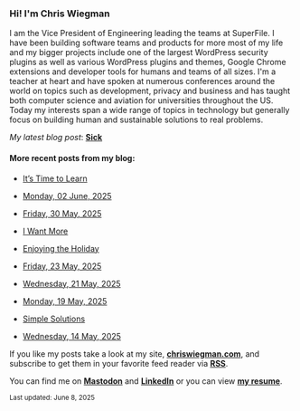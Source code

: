 ### Hi! I'm Chris Wiegman

I am the Vice President of Engineering leading the teams at SuperFile. I have been building software teams and products for more most of my life and my bigger projects include one of the largest WordPress security plugins as well as various WordPress plugins and themes, Google Chrome extensions and developer tools for humans and teams of all sizes. I'm a teacher at heart and have spoken at numerous conferences around the world on topics such as development, privacy and business and has taught both computer science and aviation for universities throughout the US. Today my interests span a wide range of topics in technology but generally focus on building human and sustainable solutions to real problems.

*My latest blog post*: **[Sick](https://chriswiegman.com/2025/06/sick/)**

#### More recent posts from my blog:



- [It’s Time to Learn](https://chriswiegman.com/2025/06/its-time-to-learn/)

- [Monday, 02 June, 2025](https://chriswiegman.com/2025/06/monday-02-june-2025/)

- [Friday, 30 May, 2025](https://chriswiegman.com/2025/05/friday-30-may-2025/)

- [I Want More](https://chriswiegman.com/2025/05/i-want-more/)

- [Enjoying the Holiday](https://chriswiegman.com/2025/05/enjoying-the-holiday/)

- [Friday, 23 May, 2025](https://chriswiegman.com/2025/05/friday-23-may-2025/)

- [Wednesday, 21 May, 2025](https://chriswiegman.com/2025/05/wednesday-21-may-2025/)

- [Monday, 19 May, 2025](https://chriswiegman.com/2025/05/monday-19-may-2025/)

- [Simple Solutions](https://chriswiegman.com/2025/05/simple-solutions/)

- [Wednesday, 14 May, 2025](https://chriswiegman.com/2025/05/wednesday-14-may-2025/)

If you like my posts take a look at my site, **[chriswiegman.com](https://chriswiegman.com/)**, and subscribe to get them in your favorite feed reader via **[RSS](https://chriswiegman.com/index.xml)**.

You can find me on **[Mastodon](https://mastodon.chriswiegman.com/@chris)** and **[LinkedIn](https://www.linkedin.com/in/chriswiegman)** or you can view **[my resume](https://cwie.co/resume)**.

<sub>Last updated: June 8, 2025</sub>
